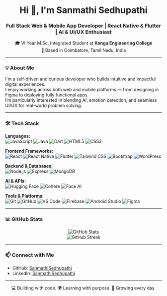 <h1 align="center">Hi 👋, I'm Sanmathi Sedhupathi</h1>
<h3 align="center">Full Stack Web & Mobile App Developer | React Native & Flutter | AI & UI/UX Enthusiast</h3>

<p align="center">
  🎓 VI Year M.Sc. Integrated Student at <b>Kongu Engineering College</b><br>
  📍 Based in Coimbatore, Tamil Nadu, India
</p>

---

### 💡 About Me

I'm a self-driven and curious developer who builds intuitive and impactful digital experiences.  
I enjoy working across both web and mobile platforms — from designing in Figma to deploying fully functional apps.  
I’m particularly interested in blending AI, emotion detection, and seamless UI/UX for real-world problem solving.

---

### 🛠️ Tech Stack

**Languages:**  
![JavaScript](https://img.shields.io/badge/JavaScript-f7df1e?style=flat-square&logo=javascript&logoColor=black)
![Java](https://img.shields.io/badge/Java-007396?style=flat-square&logo=java&logoColor=white)
![Dart](https://img.shields.io/badge/Dart-0175C2?style=flat-square&logo=dart&logoColor=white)
![HTML5](https://img.shields.io/badge/HTML5-e34c26?style=flat-square&logo=html5&logoColor=white)
![CSS3](https://img.shields.io/badge/CSS3-1572b6?style=flat-square&logo=css3&logoColor=white)

**Frontend Frameworks:**  
![React](https://img.shields.io/badge/React-61DAFB?style=flat-square&logo=react&logoColor=black)
![React Native](https://img.shields.io/badge/React_Native-20232a?style=flat-square&logo=react&logoColor=61DAFB)
![Flutter](https://img.shields.io/badge/Flutter-02569B?style=flat-square&logo=flutter&logoColor=white)
![Tailwind CSS](https://img.shields.io/badge/Tailwind_CSS-38B2AC?style=flat-square&logo=tailwind-css&logoColor=white)
![Bootstrap](https://img.shields.io/badge/Bootstrap-7952B3?style=flat-square&logo=bootstrap&logoColor=white)
![WordPress](https://img.shields.io/badge/WordPress-21759B?style=flat-square&logo=wordpress&logoColor=white)

**Backend & Databases:**  
![Node.js](https://img.shields.io/badge/Node.js-339933?style=flat-square&logo=nodedotjs&logoColor=white)
![Express](https://img.shields.io/badge/Express.js-404d59?style=flat-square)
![MongoDB](https://img.shields.io/badge/MongoDB-4EA94B?style=flat-square&logo=mongodb&logoColor=white)

**AI & APIs:**  
![Hugging Face](https://img.shields.io/badge/HuggingFace-ffcc00?style=flat-square&logo=huggingface&logoColor=black)
![Cohere](https://img.shields.io/badge/Cohere_AI-purple?style=flat-square)
![Face AI](https://img.shields.io/badge/Face_AI-blue?style=flat-square)

**Tools & Platforms:**  
![Git](https://img.shields.io/badge/Git-F05032?style=flat-square&logo=git&logoColor=white)
![GitHub](https://img.shields.io/badge/GitHub-181717?style=flat-square&logo=github&logoColor=white)
![VS Code](https://img.shields.io/badge/VS_Code-007ACC?style=flat-square&logo=visual-studio-code&logoColor=white)
![Firebase](https://img.shields.io/badge/Firebase-ffca28?style=flat-square&logo=firebase&logoColor=black)
![Android Studio](https://img.shields.io/badge/Android_Studio-3DDC84?style=flat-square&logo=android-studio&logoColor=white)
![Figma](https://img.shields.io/badge/Figma-F24E1E?style=flat-square&logo=figma&logoColor=white)

---

### 📊 GitHub Stats

<p align="center">
  <img src="https://github-readme-stats.vercel.app/api?username=SanmathiSedhupathi&show_icons=true&theme=radical" alt="GitHub Stats" />
  <br />
  <img src="https://github-readme-streak-stats.herokuapp.com/?user=SanmathiSedhupathi&theme=radical" alt="GitHub Streak" />
</p>

---

### 📫 Connect with Me

- GitHub: [SanmathiSedhupathi](https://github.com/SanmathiSedhupathi)
- LinkedIn: [SanmathiSedhupathi](www.linkedin.com/in/sanmathi-sedhupathi08)


---

<p align="center">💻 Building with code. 🌍 Learning with purpose. 🚀 Growing every day.</p>
